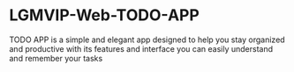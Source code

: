# LGMVIP-Web-TODO-APP
TODO APP is a simple and elegant app designed to help you stay organized and productive with its features and interface you can easily understand  and remember your tasks
